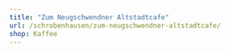 ```yaml
---
title: "Zum Neugschwendner Altstadtcafe"
url: /schrobenhausen/zum-neugschwendner-altstadtcafe/
shop: Kaffee
---
```

